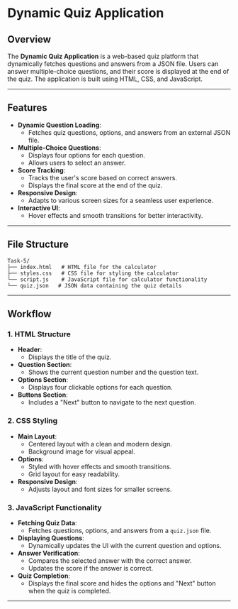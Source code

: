 # Dynamic Quiz Application

## Overview
The **Dynamic Quiz Application** is a web-based quiz platform that dynamically fetches questions and answers from a JSON file. Users can answer multiple-choice questions, and their score is displayed at the end of the quiz. The application is built using HTML, CSS, and JavaScript.

---

## Features
- **Dynamic Question Loading**:
  - Fetches quiz questions, options, and answers from an external JSON file.
- **Multiple-Choice Questions**:
  - Displays four options for each question.
  - Allows users to select an answer.
- **Score Tracking**:
  - Tracks the user's score based on correct answers.
  - Displays the final score at the end of the quiz.
- **Responsive Design**:
  - Adapts to various screen sizes for a seamless user experience.
- **Interactive UI**:
  - Hover effects and smooth transitions for better interactivity.

---

## File Structure
```
Task-5/
├── index.html   # HTML file for the calculator
├── styles.css   # CSS file for styling the calculator
└── script.js    # JavaScript file for calculator functionality
└── quiz.json   # JSON data containing the quiz details
```
---
## Workflow

### 1. **HTML Structure**
- **Header**:
  - Displays the title of the quiz.
- **Question Section**:
  - Shows the current question number and the question text.
- **Options Section**:
  - Displays four clickable options for each question.
- **Buttons Section**:
  - Includes a "Next" button to navigate to the next question.

### 2. **CSS Styling**
- **Main Layout**:
  - Centered layout with a clean and modern design.
  - Background image for visual appeal.
- **Options**:
  - Styled with hover effects and smooth transitions.
  - Grid layout for easy readability.
- **Responsive Design**:
  - Adjusts layout and font sizes for smaller screens.

### 3. **JavaScript Functionality**
- **Fetching Quiz Data**:
  - Fetches questions, options, and answers from a `quiz.json` file.
- **Displaying Questions**:
  - Dynamically updates the UI with the current question and options.
- **Answer Verification**:
  - Compares the selected answer with the correct answer.
  - Updates the score if the answer is correct.
- **Quiz Completion**:
  - Displays the final score and hides the options and "Next" button when the quiz is completed.

---